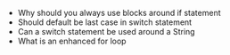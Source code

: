 - Why should you always use blocks around if statement
- Should default be last case in switch statement
- Can a switch statement be used around a String
- What is an enhanced for loop
